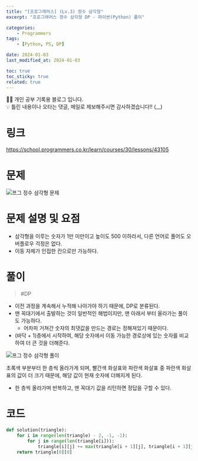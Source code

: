 ```yaml
---
title: "[프로그래머스] (Lv.3) 정수 삼각형"
excerpt: "프로그래머스 정수 삼각형 DP - 파이썬(Python) 풀이"

categories:
    - Programmers
tags:
    - [Python, PS, DP]

date: 2024-01-03
last_modified_at: 2024-01-03

toc: true
toc_sticky: true
related: true
---
```


<div class="notice--info" markdown="1">
👨‍💻 개인 공부 기록용 블로그 입니다. <br/>
💡 틀린 내용이나 오타는 댓글, 메일로 제보해주시면 감사하겠습니다!!  (__)
</div>

# 링크

https://school.programmers.co.kr/learn/courses/30/lessons/43105

# 문제

![프그 정수 삼각형 문제](https://github.com/Tolerblanc/Tolerblanc.github.io/assets/52883827/299e94f3-2e2b-4f6b-808c-eed0f4eab867)

# 문제 설명 및 요점

- 삼각형을 이루는 숫자가 1만 미만이고 높이도 500 이하라서, 다른 언어로 풀어도 오버플로우 걱정은 없다.
- 이동 자체가 인접한 칸으로만 가능하다.

# 풀이

> #DP 

- 이전 과정을 계속해서 누적해 나아가야 하기 때문에, DP로 분류된다.
- 맨 꼭대기에서 출발하는 것이 일반적인 해법이지만, 맨 아래서 부터 올라가는 풀이도 가능하다.
	- 어차피 거쳐간 숫자의 최댓값을 만드는 경로는 정해져있기 때문이다.
- (바닥 + 1)층에서 시작하여, 해당 숫자에서 이동 가능한 경로상에 있는 숫자를 비교하여 더 큰 것을 더해준다.

![프그 정수 삼각형 풀이](https://github.com/Tolerblanc/Tolerblanc.github.io/assets/52883827/219fe028-ff1c-4ed5-9941-e4b57a340ad8)

초록색 부분부터 한 층씩 올라가게 되며, 빨간색 화살표와 파란색 화살표 중 파란색 화살표의 값이 더 크기 때문에, 해당 값이 현재 숫자에 더해지게 된다.

- 한 층씩 올라가며 반복하고, 맨 꼭대기 값을 리턴하면 정답을 구할 수 있다.

# 코드

```python
def solution(triangle):
    for i in range(len(triangle) - 2, -1, -1):
        for j in range(len(triangle[i])):
            triangle[i][j] += max(triangle[i + 1][j], triangle[i + 1][j + 1])
    return triangle[0][0]
```
 